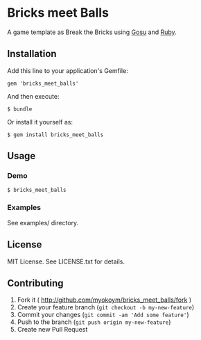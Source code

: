 # Bricks meet Balls

A game template as Break the Bricks using [Gosu][] and [Ruby][].

[Gosu]: http://www.libgosu.org/
[Ruby]: https://www.ruby-lang.org/

## Installation

Add this line to your application's Gemfile:

    gem 'bricks_meet_balls'

And then execute:

    $ bundle

Or install it yourself as:

    $ gem install bricks_meet_balls

## Usage

### Demo

    $ bricks_meet_balls

### Examples

See examples/ directory.

## License

MIT License. See LICENSE.txt for details.

## Contributing

1. Fork it ( http://github.com/myokoym/bricks_meet_balls/fork )
2. Create your feature branch (`git checkout -b my-new-feature`)
3. Commit your changes (`git commit -am 'Add some feature'`)
4. Push to the branch (`git push origin my-new-feature`)
5. Create new Pull Request
